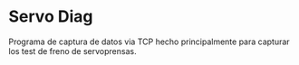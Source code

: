 # Servo Diag

Programa de captura de datos via TCP hecho principalmente para capturar los test de freno de servoprensas.